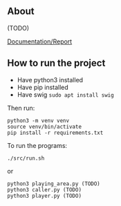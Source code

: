 ## About

(TODO)

[Documentation/Report](Documentation.md)

## How to run the project

- Have python3 installed
- Have pip installed
- Have swig ```sudo apt install swig```

Then run:
```
python3 -m venv venv
source venv/bin/activate
pip install -r requirements.txt
```

To run the programs:
```
./src/run.sh
```
or
```
python3 playing_area.py (TODO)
python3 caller.py (TODO)
python3 player.py (TODO)
```